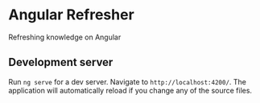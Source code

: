 # Angular Refresher

Refreshing knowledge on Angular

## Development server

Run `ng serve` for a dev server. Navigate to `http://localhost:4200/`. The application will automatically reload if you change any of the source files.
